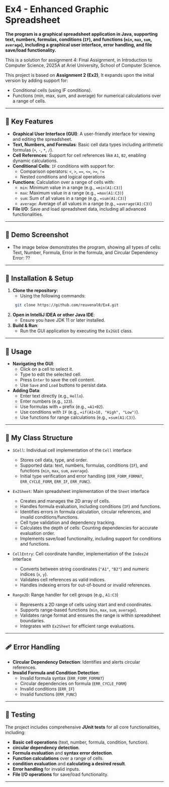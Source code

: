 # Ex4 - Enhanced Graphic Spreadsheet
**The program is a graphical spreadsheet application in Java, supporting text, numbers, formulas, conditions (`IF`), and functions (`min`, `max`, `sum`, `average`), including a graphical user interface, error handling, and file save/load functionality.**

This is a solution for assignment 4: Final Assignment, in Introduction to Computer Science, 2025A at Ariel University, School of Computer Science.

This project is based on **Assignment 2 (Ex2)**, It expands upon the initial version by adding support for:
 - Conditional cells (using IF conditions).
 - Functions (min, max, sum, and average) for numerical calculations over a range of cells.
---


## 🔑 Key Features
- **Graphical User Interface (GUI)**: A user-friendly interface for viewing and editing the spreadsheet.
- **Text, Numbers, and Formulas**: Basic cell data types including arithmetic formulas (`+`, `-`, `*`, `/`).
- **Cell References**: Support for cell references like `A1`, `B2`, enabling dynamic calculations.
- **Conditional Cells**: `IF` conditions with support for:
    - Comparison operators: `<`, `>`, `==`, `<=`, `>=`, `!=`
    - Nested conditions and logical operations
- **Functions**: Calculation over a range of cells with:
    - `min`: Minimum value in a range (e.g., `=min(A1:C3)`)
    - `max`: Maximum value in a range (e.g., `=max(A1:C3)`)
    - `sum`: Sum of all values in a range (e.g., `=sum(A1:C3)`)
    - `average`: Average of all values in a range (e.g., `=average(A1:C3)`)
- **File I/O**: Save and load spreadsheet data, including all advanced functionalities.

---

## 📸 Demo Screenshot
- The image below demonstrates the program, showing all types of cells: Text, Number, Formula, Error in the formula, and Circular Dependency Error:
??
---

## 🔧 Installation & Setup
1. **Clone the repository:**
   - Using the following commands: 
   ```sh
    git clone https://github.com/reuvenal0/Ex4.git
    ```
2. **Open in IntelliJ IDEA or other Java IDE**:
    - Ensure you have JDK 11 or later installed.
3. **Build & Run**:
   - Run the GUI application by executing the `Ex2GUI` class.
---

## 🚀 Usage
- **Navigating the GUI**:
    - Click on a cell to select it.
    - Type to edit the selected cell.
    - Press `Enter` to save the cell content.
    - Use `Save` and `Load` buttons to persist data.
- **Adding Data**:
    - Enter text directly (e.g., `Hello`).
    - Enter numbers (e.g., `123`).
    - Use formulas with `=` prefix (e.g., `=A1+B2`).
    - Use conditions with `IF` (e.g., `=if(A1>10, "High", "Low")`).
    - Use functions for range calculations (e.g., `=sum(A1:C3)`).
---

## 🧩 My Class Structure
- `SCell`: Individual cell implementation of the `Cell` interface
    - Stores cell data, type, and order.
    - Supported data: text, numbers, formulas, conditions (`IF`), and functions (`min`, `max`, `sum`, `average`).
    - Initial type verification and error handling (`ERR_FORM_FORMAT`, `ERR_CYCLE_FORM`, `ERR_IF`, `ERR_FUNC`).

- `Ex2Sheet`: Main spreadsheet implementation of the `Sheet` interface
    - Creates and manages the 2D array of cells.
    - Handles formula evaluation, including conditions (`IF`) and functions.
    - Identifies errors in formula calculation, circular references, and invalid conditions/functions.
    - Cell type validation and dependency tracking.
    - Calculates the depth of cells: Counting dependencies for accurate evaluation order.
    - Implements save/load functionality, including support for conditions and functions.

- `CellEntry`: Cell coordinate handler, implementation of the `Index2d` interface
    - Converts between string coordinates (`"A1"`, `"B2"`) and numeric indices (`x`, `y`).
    - Validates cell references as valid indices.
    - Handles indexing errors for out-of-bound or invalid references.

- `Range2D`: Range handler for cell groups (e.g., `A1:C3`)
    - Represents a 2D range of cells using start and end coordinates.
    - Supports range-based functions (`min`, `max`, `sum`, `average`).
    - Validates range format and ensures the range is within spreadsheet boundaries.
    - Integrates with `Ex2Sheet` for efficient range evaluations.
---


## 🩹 Error Handling
- **Circular Dependency Detection**: Identifies and alerts circular references.
- **Invalid Formula and Condition Detection**:
    - Invalid formula syntax (`ERR_FORM_FORMAT`)
    - Circular dependencies on formula (`ERR_CYCLE_FORM`)
    - Invalid conditions (`ERR_IF`)
    - Invalid functions (`ERR_FUNC`)
---

## 🧪 Testing
The project includes comprehensive **JUnit tests** for all core functionalities, including:
- **Basic cell operations** (text, number, formula, condition, function).
- **circular dependency detection**.
- **Formula evaluation** and **syntax error detection**.
- **Function calculations** over a range of cells.
- **condition evaluation** and **calculating a desired result**.
- **Error handling** for invalid inputs.
- **File I/O operations** for save/load functionality.
---
